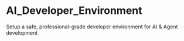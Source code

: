 # AI_Developer_Environment
Setup a safe, professional-grade developer environment for AI &amp; Agent development
